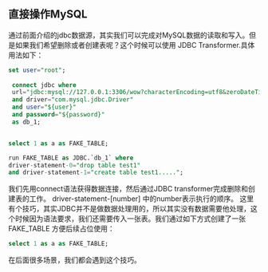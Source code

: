 ## 直接操作MySQL

通过前面介绍的jdbc数据源，其实我们可以完成对MySQL数据的读取和写入。但是如果我们希望删除或者创建表呢？这个时候可以使用
JDBC Transformer.具体用法如下：

```sql
set user="root";
 
 connect jdbc where
 url="jdbc:mysql://127.0.0.1:3306/wow?characterEncoding=utf8&zeroDateTimeBehavior=convertToNull&tinyInt1isBit=false"
 and driver="com.mysql.jdbc.Driver"
 and user="${user}"
 and password="${password}"
 as db_1;


select 1 as a as FAKE_TABLE;

run FAKE_TABLE as JDBC.`db_1` where 
driver-statement-0="drop table test1"
and driver-statement-1="create table test1.....";
```

我们先用connect语法获得数据连接，然后通过JDBC transformer完成删除和创建表的工作。 driver-statement-[number]  中的number表示执行的顺序。
这里有个技巧，其实JDBC并不是做数据处理用的，所以其实没有数据需要他处理，这个时候因为语法要求，我们还需要传入一张表。我们通过如下方式创建了一张FAKE_TABLE
方便后续占位使用：

```sql
select 1 as a as FAKE_TABLE;
```

在后面很多场景，我们都会遇到这个技巧。
